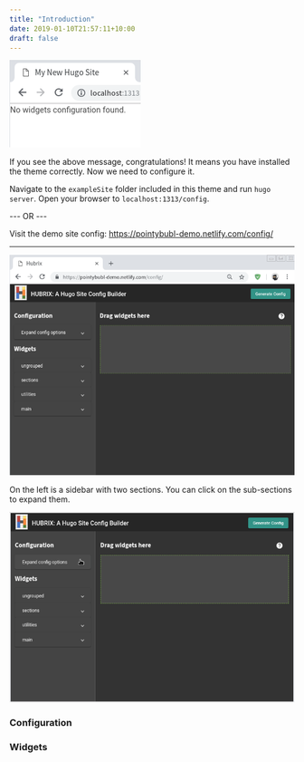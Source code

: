 ```yaml
---
title: "Introduction"
date: 2019-01-10T21:57:11+10:00
draft: false 
---
```




![No Widgets Configured](configure-no-widgets.png)

If you see the above message, congratulations! It means you have installed the theme correctly. Now we need to configure it.

Navigate to the `exampleSite` folder included in this theme and run `hugo server`. Open your browser to `localhost:1313/config`.

--- OR ---

Visit the demo site config: https://pointybubl-demo.netlify.com/config/

---

![Hubrix Screenshot](hubrix.png)

On the left is a sidebar with two sections. You can click on the sub-sections to expand them.

![Hubrix Sidebar Animation](hubrix-sidebar.gif)

### Configuration 


### Widgets